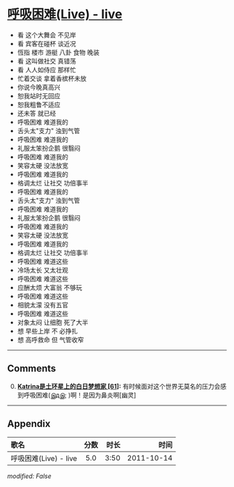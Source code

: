 # [呼吸困难(Live) - live](https://music.163.com/song?id=64202)

* 看 这个大舞会 不见岸
* 看 宾客在碰杯 谈近况
* 恆指 楼市 游艇 八卦 食物 晚装
* 看 这叫做社交 真错荡
* 看 人人如侍应 那样忙
* 忙着交谈 拿着香槟杯未放
* 你说今晚真高兴
* 恕我站时无回应
* 恕我粗鲁不适应
* 还未答 就已经
* 呼吸困难 难道我的
* 舌头太"支力" 浊到气管
* 呼吸困难 难道我的
* 礼服太笨扮企鹅 很翳闷
* 呼吸困难 难道我的
* 笑容太硬 没法放宽
* 呼吸困难 难道我的
* 格调太烂 让社交 功倍事半
* 呼吸困难 难道我的
* 舌头太"支力" 浊到气管
* 呼吸困难 难道我的
* 礼服太笨扮企鹅 很翳闷
* 呼吸困难 难道我的
* 笑容太硬 没法放宽
* 呼吸困难 难道我的
* 格调太烂 让社交 功倍事半
* 呼吸困难 难道这些
* 冷场太长 又太壮观
* 呼吸困难 难道这些
* 应酬太烦 大富翁 不够玩
* 呼吸困难 难道这些
* 相貌太濛 没有五官
* 呼吸困难 难道这些
* 对象太闷 让细胞 死了大半
* 想 早些上岸 不 必挣扎
* 想 高呼救命 但 气管收窄


---

## Comments
0. **[Katrina是土环星上的白日梦想家 \[61\]](https://music.163.com/#/user/home?id=252923574):** 有时候面对这个世界无莫名的压力会感到呼吸困难(இдஇ; )啊！是因为鼻炎啊[幽灵]



---

## Appendix

|歌名|分数|时长|时间|
|:---|:---:|---:|---:|
|呼吸困难(Live) - live|5.0|3:50|2011-10-14

*modified: False*